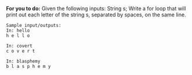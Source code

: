 **For you to do:**
Given the following inputs:
String s;
Write a for loop that will print out each letter of the string s, separated by spaces, on the same line.

```
Sample input/outputs:
In: hello
h e l l o

In: covert
c o v e r t

In: blasphemy
b l a s p h e m y
```